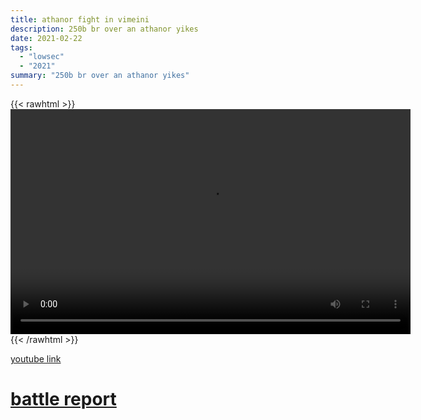 ```yaml
---
title: athanor fight in vimeini
description: 250b br over an athanor yikes
date: 2021-02-22
tags:
  - "lowsec"
  - "2021"
summary: "250b br over an athanor yikes"
---
```


{{< rawhtml >}}<video width="640" height="360" controls>
<source src="https://crowdfile.net/snuffed/athanor-vimeini.mp4" type="video/mp4">
Your browser does not support the video tag.</video>{{< /rawhtml >}}

[youtube link](https://www.youtube.com/watch?v=xjMZTGTYpCY)

# [battle report](https://br.evetools.org/br/6033c9eeed8590001b8c8ca5)
